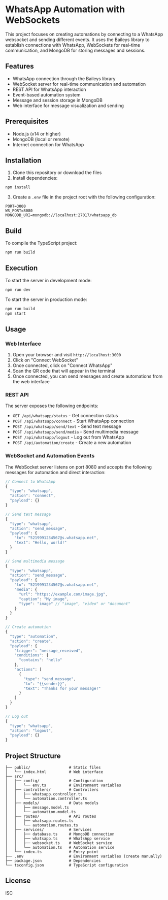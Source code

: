 # WhatsApp Automation with WebSockets

This project focuses on creating automations by connecting to a WhatsApp websocket and sending different events. It uses the Baileys library to establish connections with WhatsApp, WebSockets for real-time communication, and MongoDB for storing messages and sessions.

## Features

- WhatsApp connection through the Baileys library
- WebSocket server for real-time communication and automation
- REST API for WhatsApp interaction
- Event-based automation system
- Message and session storage in MongoDB
- Web interface for message visualization and sending

## Prerequisites

- Node.js (v14 or higher)
- MongoDB (local or remote)
- Internet connection for WhatsApp

## Installation

1. Clone this repository or download the files
2. Install dependencies:

```bash
npm install
```

3. Create a `.env` file in the project root with the following configuration:

```
PORT=3000
WS_PORT=8080
MONGODB_URI=mongodb://localhost:27017/whatsapp_db
```

## Build

To compile the TypeScript project:

```bash
npm run build
```

## Execution

To start the server in development mode:

```bash
npm run dev
```

To start the server in production mode:

```bash
npm run build
npm start
```

## Usage

### Web Interface

1. Open your browser and visit `http://localhost:3000`
2. Click on "Connect WebSocket"
3. Once connected, click on "Connect WhatsApp"
4. Scan the QR code that will appear in the terminal
5. Once connected, you can send messages and create automations from the web interface

### REST API

The server exposes the following endpoints:

- `GET /api/whatsapp/status` - Get connection status
- `POST /api/whatsapp/connect` - Start WhatsApp connection
- `POST /api/whatsapp/send/text` - Send text message
- `POST /api/whatsapp/send/media` - Send multimedia message
- `POST /api/whatsapp/logout` - Log out from WhatsApp
- `POST /api/automation/create` - Create a new automation

### WebSocket and Automation Events

The WebSocket server listens on port 8080 and accepts the following messages for automation and direct interaction:

```javascript
// Connect to WhatsApp
{
  "type": "whatsapp",
  "action": "connect",
  "payload": {}
}

// Send text message
{
  "type": "whatsapp",
  "action": "send_message",
  "payload": {
    "to": "5219991234567@s.whatsapp.net",
    "text": "Hello, world!"
  }
}

// Send multimedia message
{
  "type": "whatsapp",
  "action": "send_message",
  "payload": {
    "to": "5219991234567@s.whatsapp.net",
    "media": {
      "url": "https://example.com/image.jpg",
      "caption": "My image",
      "type": "image" // "image", "video" or "document"
    }
  }
}

// Create automation
{
  "type": "automation",
  "action": "create",
  "payload": {
    "trigger": "message_received",
    "conditions": {
      "contains": "hello"
    },
    "actions": [
      {
        "type": "send_message",
        "to": "{{sender}}",
        "text": "Thanks for your message!"
      }
    ]
  }
}

// Log out
{
  "type": "whatsapp",
  "action": "logout",
  "payload": {}
}
```

## Project Structure

```
├── public/                 # Static files
│   └── index.html          # Web interface
├── src/
│   ├── config/             # Configuration
│   │   └── env.ts          # Environment variables
│   ├── controllers/        # Controllers
│   │   ├── whatsapp.controller.ts
│   │   └── automation.controller.ts
│   ├── models/             # Data models
│   │   ├── message.model.ts
│   │   └── automation.model.ts
│   ├── routes/             # API routes
│   │   ├── whatsapp.routes.ts
│   │   └── automation.routes.ts
│   ├── services/           # Services
│   │   ├── database.ts     # MongoDB connection
│   │   ├── whatsapp.ts     # WhatsApp service
│   │   ├── websocket.ts    # WebSocket service
│   │   └── automation.ts   # Automation service
│   └── index.ts            # Entry point
├── .env                    # Environment variables (create manually)
├── package.json            # Dependencies
└── tsconfig.json           # TypeScript configuration
```

## License

ISC

